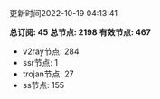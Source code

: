 更新时间2022-10-19 04:13:41

**总订阅: 45**
**总节点: 2198**
**有效节点: 467**
- v2ray节点: 284
- ssr节点: 1
- trojan节点: 27
- ss节点: 155
